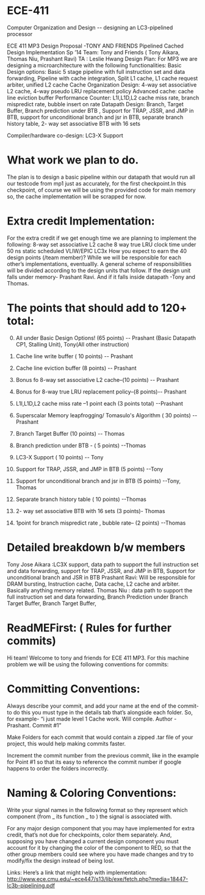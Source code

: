 ECE-411
========

Computer Organization and Design -- designing an LC3-pipelined processor

ECE 411 MP3 Design Proposal -TONY AND FRIENDS Pipelined Cached Design Implementation Sp ’14 Team: Tony and Friends ( Tony Aikara, Thomas Niu, Prashant Ravi) TA : Leslie Hwang
Design Plan: For MP3 we are designing a microarchitecture with the following functionalities:
Basic Design options: Basic 5 stage pipeline with full instruction set and data forwarding, Pipeline with cache integration, Split L1 cache, L1 cache request arbiter, unified L2 cache
Cache Organization Design: 4-way set associative L2 cache, 4-way pseudo LRU replacement policy
Advanced cache: cache line eviction buffer
Performance Counter: L1I,L1D,L2 cache miss rate, branch mispredict rate, bubble insert on rate
Datapath Design: Branch, Target Buffer, Branch prediction under BTB , Support for TRAP, JSSR, and JMP in BTB, support for unconditional branch and jsr in BTB, separate branch history table, 2- way set associative BTB with 16 sets

Compiler/hardware co-design: LC3-X Support

What work we plan to do.
===========================
The plan is to design a basic pipeline within our datapath that would run all our testcode from mp1 just as accurately, for the first checkpoint.In this checkpoint, of course we will be using the provided code for main memory so, the cache implementation will be scrapped for now.

Extra credit Implementation:
============================
For the extra credit if we get enough time we are planning to implement the following: 8-way set associative L2 cache 8 way true LRU clock time under 50 ns static scheduled VLIW/EPIC LC3x
How you expect to earn the 40 design points (/team member)?
While we will be responsible for each other’s implementations, eventuallly. A general scheme of responsibilities will be divided according to the design units that follow. If the design unit falls under memory- Prashant Ravi. And if it falls inside datapath -Tony and Thomas.

The points that should add to 120+ total:
==========================================
0)  All under Basic Design Options! (65 points) -- Prashant (Basic Datapath CP1, Stalling Unit), Tony(All other instruction)

0)  Cache line write buffer ( 10 points) -- Prashant
  
1)  Cache line eviction buffer (8 points) -- Prashant

2)  Bonus fo 8-way set associative L2 cache–(10 points) -- Prashant

3)  Bonus for 8-way true LRU replacement policy–(8 points)-- Prashant

4)  L1I,L1D,L2 cache miss rate –1 point each (3 points total) --Prashant

5)  Superscalar Memory leapfrogging/ Tomasulo's Algorithm ( 30 points) -- Prashant

6)  Branch Target Buffer (10 points) -- Thomas

7)  Branch prediction under BTB - ( 5 points) --Thomas

8)  LC3-X Support ( 10 points) -- Tony

9)  Support for TRAP, JSSR, and JMP in BTB (5 points) --Tony

10)  Support for unconditional branch and jsr in BTB (5 points) --Tony, Thomas

11) Separate branch history table ( 10 points) --Thomas

12) 2- way set associative BTB with 16 sets (3 points)- Thomas



12) 1point for branch mispredict rate , bubble rate– (2 points) --Thomas


Detailed breakdown b/w members
=============================================
Tony Jose Aikara :LC3X support, data path to support the full instruction set and data forwarding, support for TRAP, JSSR, and JMP in BTB, Support for unconditional branch and JSR in BTB
Prashant Ravi: Will be responsible for DRAM bursting, Instruction cache, Data cache, L2 cache and arbiter. Basically anything memory related.
Thomas Niu : data path to support the full instruction set and data forwarding, Branch Prediction under Branch Target Buffer, Branch Target Buffer,


ReadMEFirst: ( Rules for further commits) 
=========================================

Hi team!
Welcome to tony and friends for ECE 411 MP3. For this machine problem we will be using the following conventions for commits:

Committing Conventions:
=======================
Always describe your commit, and add your name at the end of the commit- to do this you must type in the details tab that’s alongside each folder. So, for example- “i just made level 1 Cache work. Will compile. Author -Prashant. Commit #1”

Make Folders for each commit that would contain a zipped .tar file of your project, this would help making commits faster.

Increment the commit number from the previous commit, like in the example for Point #1 so that its easy to reference the commit number if google happens to order the folders incorrectly.

Naming & Coloring Conventions:
==============================
Write your signal names in the following format so they represent which component
(from _ its function _ to ) the signal is associated with.

For any major design component that you may have implemented for extra credit, that’s not due for checkpoints, color them separately. And, supposing you have changed a current design component you must account for it by changing the color of the component to RED, so that the other group members could see where you have made changes and try to modify/fix the design instead of being lost.

Links: Here’s a link that might help with implementation: http://www.ece.cmu.edu/~ece447/s13/lib/exe/fetch.php?media=18447-lc3b-pipelining.pdf
